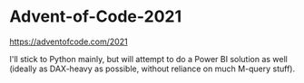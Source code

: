 # Advent-of-Code-2021

https://adventofcode.com/2021

I'll stick to Python mainly, but will attempt to do a Power BI solution as well (ideally as DAX-heavy as possible, without reliance on much M-query stuff).
